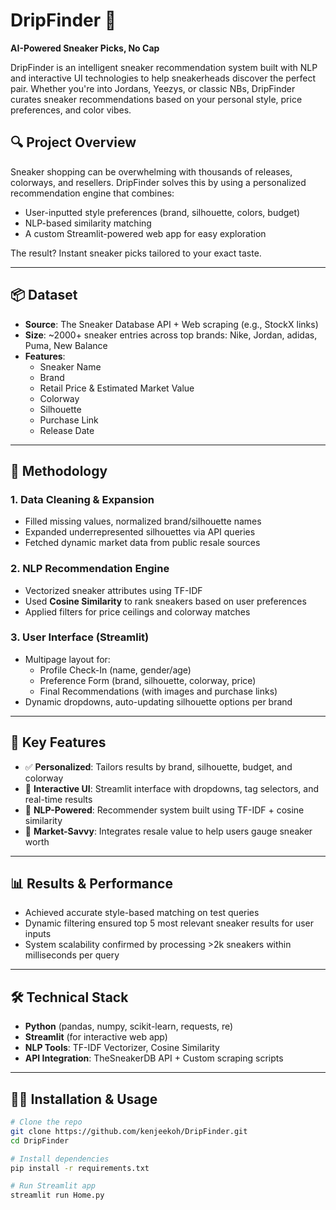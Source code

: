 # DripFinder 👟  
**AI-Powered Sneaker Picks, No Cap**

DripFinder is an intelligent sneaker recommendation system built with NLP and interactive UI technologies to help sneakerheads discover the perfect pair. Whether you're into Jordans, Yeezys, or classic NBs, DripFinder curates sneaker recommendations based on your personal style, price preferences, and color vibes.  

## 🔍 Project Overview

Sneaker shopping can be overwhelming with thousands of releases, colorways, and resellers. DripFinder solves this by using a personalized recommendation engine that combines:

- User-inputted style preferences (brand, silhouette, colors, budget)
- NLP-based similarity matching
- A custom Streamlit-powered web app for easy exploration  

The result? Instant sneaker picks tailored to your exact taste.

---

## 📦 Dataset

- **Source**: The Sneaker Database API + Web scraping (e.g., StockX links)
- **Size**: ~2000+ sneaker entries across top brands: Nike, Jordan, adidas, Puma, New Balance
- **Features**:
  - Sneaker Name
  - Brand
  - Retail Price & Estimated Market Value
  - Colorway
  - Silhouette
  - Purchase Link
  - Release Date

---

## 🧠 Methodology

### 1. **Data Cleaning & Expansion**
- Filled missing values, normalized brand/silhouette names
- Expanded underrepresented silhouettes via API queries
- Fetched dynamic market data from public resale sources

### 2. **NLP Recommendation Engine**
- Vectorized sneaker attributes using TF-IDF
- Used **Cosine Similarity** to rank sneakers based on user preferences
- Applied filters for price ceilings and colorway matches

### 3. **User Interface (Streamlit)**
- Multipage layout for:
  - Profile Check-In (name, gender/age)
  - Preference Form (brand, silhouette, colorway, price)
  - Final Recommendations (with images and purchase links)
- Dynamic dropdowns, auto-updating silhouette options per brand

---

## 🚀 Key Features

- ✅ **Personalized**: Tailors results by brand, silhouette, budget, and colorway
- 🎨 **Interactive UI**: Streamlit interface with dropdowns, tag selectors, and real-time results
- 🤖 **NLP-Powered**: Recommender system built using TF-IDF + cosine similarity
- 💸 **Market-Savvy**: Integrates resale value to help users gauge sneaker worth

---

## 📊 Results & Performance

- Achieved accurate style-based matching on test queries
- Dynamic filtering ensured top 5 most relevant sneaker results for user inputs
- System scalability confirmed by processing >2k sneakers within milliseconds per query

---

## 🛠️ Technical Stack

- **Python** (pandas, numpy, scikit-learn, requests, re)
- **Streamlit** (for interactive web app)
- **NLP Tools**: TF-IDF Vectorizer, Cosine Similarity
- **API Integration**: TheSneakerDB API + Custom scraping scripts

---

## 🧑‍💻 Installation & Usage

```bash
# Clone the repo
git clone https://github.com/kenjeekoh/DripFinder.git
cd DripFinder

# Install dependencies
pip install -r requirements.txt

# Run Streamlit app
streamlit run Home.py
